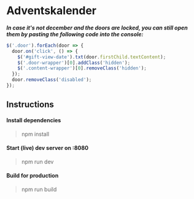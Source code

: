 # Adventskalender

***In case it's not december and the doors are locked, you can still open them by pasting the following code into the console:***
```javascript
$('.door').forEach(door => {
  door.on('click', () => {
    $('#gift-view-date').txt(door.firstChild.textContent);
    $('.door-wrapper')[0].addClass('hidden');
    $('.content-wrapper')[0].removeClass('hidden');
  });
  door.removeClass('disabled');
});
```

## Instructions

#### Install dependencies
> npm install

#### Start (live) dev server on :8080
> npm run dev

#### Build for production
> npm run build
